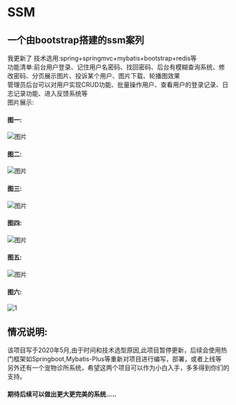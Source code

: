 # SSM
## 一个由bootstrap搭建的ssm案列
我更新了
技术选用:spring+springmvc+mybatis+bootstrap+redis等  
功能清单:前台用户登录、记住用户名密码、找回密码、后台有模糊查询系统、修改密码、分页展示图片、投诉某个用户、图片下载、轮播图效果    
管理员后台可以对用户实现CRUD功能、批量操作用户、查看用户的登录记录、日志记录功能、进入反馈系统等  
图片展示:
#### 图一:
![图片](https://user-images.githubusercontent.com/58348278/161406390-e1ccf7f8-c4d3-4efd-aea0-eb646d726bda.png) 
#### 图二:
![图片](https://user-images.githubusercontent.com/58348278/161406604-bacbe357-b442-4be3-a77e-f5b348d76a0b.png)  
#### 图三:
![图片](https://user-images.githubusercontent.com/58348278/161406765-9a67a2cf-3f90-4b85-ba41-494f664583e0.png)  
#### 图四:  
![图片](https://user-images.githubusercontent.com/58348278/161406817-32780b26-aa0d-4fbc-985c-d6a1648f2d77.png)  
#### 图五: 
![图片](https://user-images.githubusercontent.com/58348278/161406850-dd77ff8b-604a-4b92-a232-89f1064899d1.png)  
#### 图六:  
![1](https://user-images.githubusercontent.com/58348278/161406937-b62d1556-79f8-4e99-9c2c-87ed89107b5c.PNG)  
## 情况说明:
该项目写于2020年5月,由于时间和技术选型原因,此项目暂停更新，后续会使用热门框架如Springboot,Mybatis-Plus等重新对项目进行编写，部署，或者上线等  
另外还有一个宠物诊所系统，希望这两个项目可以作为小白入手，多多得到你们的支持。  
#### 期待后续可以做出更大更完美的系统.....


 






